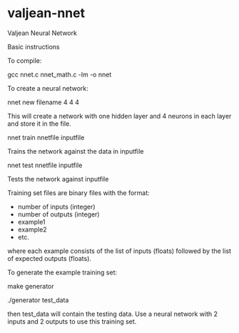 # valjean-nnet
Valjean Neural Network

Basic instructions

To compile:

gcc nnet.c nnet_math.c -lm -o nnet

To create a neural network:

nnet new filename 4 4 4

This will create a network with one hidden layer and 4 neurons in each layer
and store it in the file.

nnet train nnetfile inputfile

Trains the network against the data in inputfile

nnet test nnetfile inputfile

Tests the network against inputfile

Training set files are binary files with the format:
- number of inputs (integer)
- number of outputs (integer)
- example1
- example2
- etc.

where each example consists of the list of inputs (floats) followed by the
list of expected outputs (floats).

To generate the example training set:

make generator

./generator test_data

then test_data will contain the testing data. Use a neural network
with 2 inputs and 2 outputs to use this training set.
